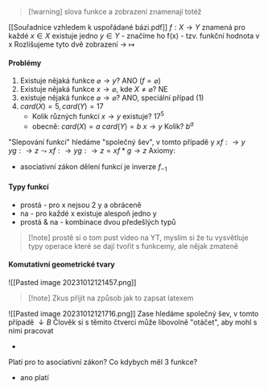 >[!warning] slova funkce a zobrazení znamenají totéž

[[Souřadnice vzhledem k uspořádané bázi.pdf]]
$f: X \rightarrow Y$ znamená pro každé $x \in X$ existuje jedno $y \in Y$ 
	- značíme ho f(x)
	- tzv. funkční hodnota v x
Rozlišujeme tyto dvě zobrazení
$\to$
$\mapsto$ 
#### Problémy
1. Existuje nějaká funkce $\varnothing \to y$? ANO ($f = \varnothing$)
2. Existuje nějaká funkce $x \to  \varnothing$, kde $X \neq \varnothing$? NE
3. existuje nějaká funkce $\varnothing \to \varnothing$? ANO, speciální případ (1)
4. $card(X)= 5, card(Y)= 17$
	- Kolik různých funkcí $x \to y$ existuje? $17^5$
	- obecně:
		 $card(X)= a$
		 $card(Y) = b$
		 $x \to y$
		 Kolik? $b^a$

"Slepování funkcí"
hledáme "společný šev", v tomto případě y
$x f:\to y$ $yg:\to z \leadsto x f:\to y g:\to z=x f*g \to z$
Axiomy:
- asociativní zákon
dělení funkcí je inverze $f_{-1}$
#### Typy funkcí
- prostá - pro x nejsou 2 y a obráceně
- na - pro každé x existuje alespoň jedno y
- prostá & na - kombinace dvou předešlých typů
>[!note] prostě si o tom pust video na YT, myslím si že tu vysvětluje typy operace které se dají tvořit s funkcemy, ale nějak zmateně

#### Komutativní geometrické tvary
![[Pasted image 20231012121457.png]]
>[!note] Zkus přijít na způsob jak to zapsat latexem

![[Pasted image 20231012121716.png]]
Zase hledáme společný šev, v tomto případě $\downarrow B$ 
Člověk si s těmito čtverci může libovolně "otáčet", aby mohl s nimi pracovat

- 
Platí pro to asociativní zákon? Co kdybych měl 3 funkce?
- ano platí
